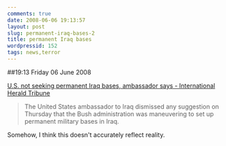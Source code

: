 ```yaml
---
comments: true
date: 2008-06-06 19:13:57
layout: post
slug: permanent-iraq-bases-2
title: permanent Iraq bases
wordpressid: 152
tags: news,terror
---
```


##19:13 Friday 06 June 2008

[U.S. not seeking permanent Iraq bases, ambassador says - International Herald Tribune](http://www.iht.com/articles/2008/06/06/africa/06diplo.php)


> The United States ambassador to Iraq dismissed any suggestion on Thursday that the Bush administration was maneuvering to set up permanent military bases in Iraq.



Somehow, I think this doesn't accurately reflect reality.
